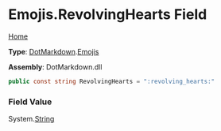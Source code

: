 # Emojis\.RevolvingHearts Field

[Home](../../../README.md)

**Type**: [DotMarkdown](../../README.md)\.[Emojis](../README.md)

**Assembly**: DotMarkdown\.dll

```csharp
public const string RevolvingHearts = ":revolving_hearts:"
```

### Field Value

System\.[String](https://docs.microsoft.com/en-us/dotnet/api/system.string)
